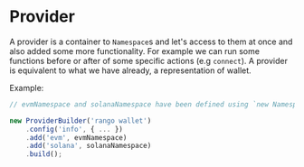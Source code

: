 
# Provider

A provider is a container to `Namespace`s and let's access to them at once and also added some more functionality. For example we can run some functions before or after of some specific actions (e.g `connect`). A provider is equivalent to what we have already, a representation of wallet.  

Example:

```javascript
// evmNamespace and solanaNamespace have been defined using `new NamespaceBuilder()`

new ProviderBuilder('rango wallet')
    .config('info', { ... })
    .add('evm', evmNamespace)
    .add('solana', solanaNamespace)
    .build();
```

